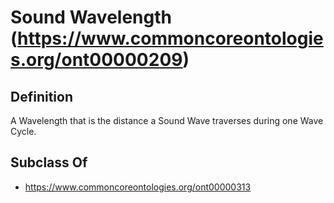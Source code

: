 # Sound Wavelength (https://www.commoncoreontologies.org/ont00000209)

## Definition
A Wavelength that is the distance a Sound Wave traverses during one Wave Cycle.

## Subclass Of
- https://www.commoncoreontologies.org/ont00000313

